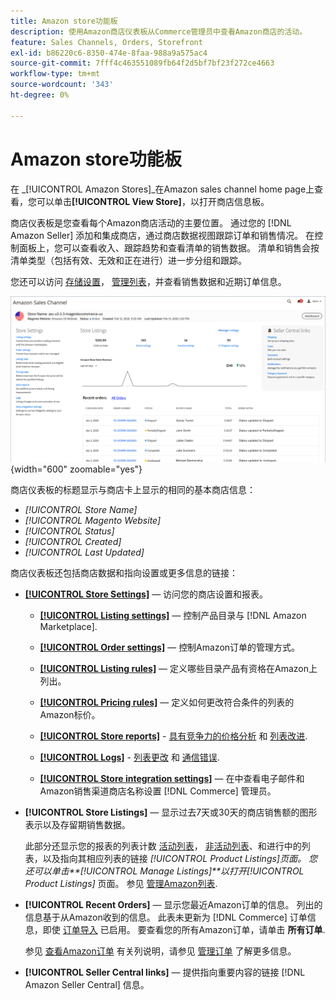 ```yaml
---
title: Amazon store功能板
description: 使用Amazon商店仪表板从Commerce管理员中查看Amazon商店的活动。
feature: Sales Channels, Orders, Storefront
exl-id: b86220c6-8350-474e-8faa-988a9a575ac4
source-git-commit: 7fff4c463551089fb64f2d5bf7bf23f272ce4663
workflow-type: tm+mt
source-wordcount: '343'
ht-degree: 0%

---
```


# Amazon store功能板

在 _[!UICONTROL Amazon Stores]_在Amazon sales channel home page上查看，您可以单击&#x200B;**[!UICONTROL View Store]**，以打开商店信息板。

商店仪表板是您查看每个Amazon商店活动的主要位置。 通过您的 [!DNL Amazon Seller] 添加和集成商店，通过商店数据视图跟踪订单和销售情况。 在控制面板上，您可以查看收入、跟踪趋势和查看清单的销售数据。 清单和销售会按清单类型（包括有效、无效和正在进行）进一步分组和跟踪。

您还可以访问 [存储设置](./ob-store-review.md)， [管理列表](./managing-product-listings.md)，并查看销售数据和近期订单信息。

![Amazon Store功能板](assets/amazon-store-dashboard.png){width="600" zoomable="yes"}

商店仪表板的标题显示与商店卡上显示的相同的基本商店信息：

- _[!UICONTROL Store Name]_
- _[!UICONTROL Magento Website]_
- _[!UICONTROL Status]_
- _[!UICONTROL Created]_
- _[!UICONTROL Last Updated]_

商店仪表板还包括商店数据和指向设置或更多信息的链接：

- [**[!UICONTROL Store Settings]**](./ob-store-review.md)  — 访问您的商店设置和报表。

   - [**[!UICONTROL Listing settings]**](./listing-settings.md)  — 控制产品目录与 [!DNL Amazon Marketplace].

   - [**[!UICONTROL Order settings]**](./order-settings.md)  — 控制Amazon订单的管理方式。

   - [**[!UICONTROL Listing rules]**](./listing-rules.md)  — 定义哪些目录产品有资格在Amazon上列出。

   - [**[!UICONTROL Pricing rules]**](./pricing-products.md)  — 定义如何更改符合条件的列表的Amazon标价。

   - [**[!UICONTROL Store reports]**](./amazon-logs-reports.md) - [具有竞争力的价格分析](./competitive-price-analysis.md) 和 [列表改进](./listing-improvements.md).

   - [**[!UICONTROL Logs]**](./amazon-logs-reports.md) - [列表更改](./listing-changes-log.md) 和 [通信错误](./communication-errors-log.md).

   - [**[!UICONTROL Store integration settings]**](./store-integration-settings.md)  — 在中查看电子邮件和Amazon销售渠道商店名称设置 [!DNL Commerce] 管理员。

- **[!UICONTROL Store Listings]**  — 显示过去7天或30天的商店销售额的图形表示以及存留期销售数据。

  此部分还显示您的报表的列表计数 [活动列表](./active-listings.md)， [非活动列表](./inactive-listings.md)、和进行中的列表，以及指向其相应列表的链接 _[!UICONTROL Product Listings]_页面。 您还可以单击&#x200B;**[!UICONTROL Manage Listings]**以打开_[!UICONTROL Product Listings]_ 页面。 参见 [管理Amazon列表](./managing-product-listings.md).

- **[!UICONTROL Recent Orders]**  — 显示您最近Amazon订单的信息。 列出的信息基于从Amazon收到的信息。 此表未更新为 [!DNL Commerce] 订单信息，即使 [订单导入](./order-settings.md) 已启用。 要查看您的所有Amazon订单，请单击 **所有订单**.

  参见 [查看Amazon订单](./amazon-orders-all.md) 有关列说明，请参见 [管理订单](./managing-orders.md) 了解更多信息。

- **[!UICONTROL Seller Central links]**  — 提供指向重要内容的链接 [!DNL Amazon Seller Central] 信息。
